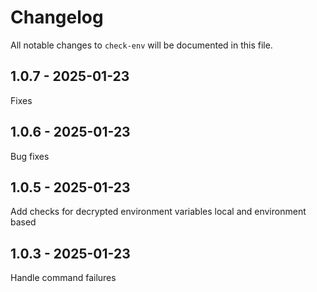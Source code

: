 # Changelog

All notable changes to `check-env` will be documented in this file.

## 1.0.7 - 2025-01-23

Fixes

## 1.0.6 - 2025-01-23

Bug fixes

## 1.0.5 - 2025-01-23

Add checks for decrypted environment variables local and environment based

## 1.0.3 - 2025-01-23

Handle command failures
